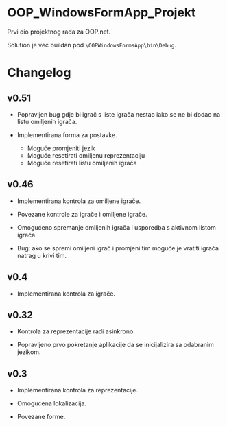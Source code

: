 # OOP_WindowsFormApp_Projekt
Prvi dio projektnog rada za OOP.net.

Solution je već buildan pod ```\OOPWindowsFormsApp\bin\Debug```.


# Changelog

## v0.51
- Popravljen bug gdje bi igrač s liste igrača nestao iako se ne bi dodao na listu omiljenih igrača.

- Implementirana forma za postavke.
  - Moguće promjeniti jezik
  - Moguće resetirati omiljenu reprezentaciju
  - Moguće resetirati listu omiljenih igrača

## v0.46
- Implementirana kontrola za omiljene igrače.

- Povezane kontrole za igrače i omiljene igrače.

- Omogućeno spremanje omiljenih igrača i usporedba s aktivnom listom igrača.

- Bug: ako se spremi omiljeni igrač i promjeni tim moguće je vratiti igrača natrag u krivi tim.

## v0.4
-  Implementirana kontrola za igrače.

## v0.32
- Kontrola za reprezentacije radi asinkrono.

- Popravljeno prvo pokretanje aplikacije da se inicijalizira sa odabranim jezikom.

## v0.3
- Implementirana kontrola za reprezentacije.

- Omogućena lokalizacija.

- Povezane forme.
